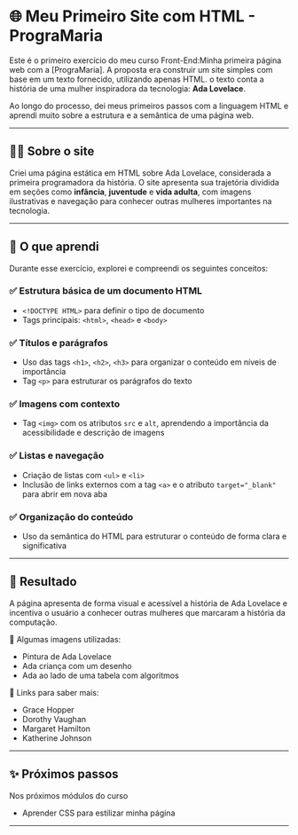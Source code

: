 # 🌐 Meu Primeiro Site com HTML - PrograMaria

Este é o primeiro exercício do meu curso Front-End:Minha primeira página web com a [PrograMaria]. A proposta era construir um site simples com base em um texto fornecido, utilizando apenas HTML. o texto conta a história de uma mulher inspiradora da tecnologia: **Ada Lovelace**.

Ao longo do processo, dei meus primeiros passos com a linguagem HTML e aprendi muito sobre a estrutura e a semântica de uma página web.

---

## 👩‍💻 Sobre o site

Criei uma página estática em HTML sobre Ada Lovelace, considerada a primeira programadora da história. O site apresenta sua trajetória dividida em seções como **infância**, **juventude** e **vida adulta**, com imagens ilustrativas e navegação para conhecer outras mulheres importantes na tecnologia.

---

## 🚀 O que aprendi

Durante esse exercício, explorei e compreendi os seguintes conceitos:

### ✅ Estrutura básica de um documento HTML

- `<!DOCTYPE HTML>` para definir o tipo de documento
- Tags principais: `<html>`, `<head>` e `<body>`

### ✅ Títulos e parágrafos

- Uso das tags `<h1>`, `<h2>`, `<h3>` para organizar o conteúdo em níveis de importância
- Tag `<p>` para estruturar os parágrafos do texto

### ✅ Imagens com contexto

- Tag `<img>` com os atributos `src` e `alt`, aprendendo a importância da acessibilidade e descrição de imagens

### ✅ Listas e navegação

- Criação de listas com `<ul>` e `<li>`
- Inclusão de links externos com a tag `<a>` e o atributo `target="_blank"` para abrir em nova aba

### ✅ Organização do conteúdo

- Uso da semântica do HTML para estruturar o conteúdo de forma clara e significativa

---

## 🌟 Resultado

A página apresenta de forma visual e acessível a história de Ada Lovelace e incentiva o usuário a conhecer outras mulheres que marcaram a história da computação.

📸 Algumas imagens utilizadas:
- Pintura de Ada Lovelace
- Ada criança com um desenho
- Ada ao lado de uma tabela com algoritmos

🔗 Links para saber mais:
- Grace Hopper
- Dorothy Vaughan
- Margaret Hamilton
- Katherine Johnson

---

## ✨ Próximos passos

Nos próximos módulos do curso

- Aprender CSS para estilizar minha página


---

  

